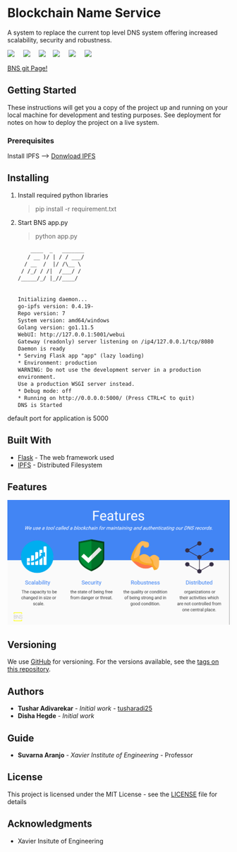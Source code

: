 # Blockchain Name Service

A system to replace the current top level DNS system offering increased scalability, security and robustness. 

![](https://img.shields.io/github/repo-size/tusharadi25/BNS.svg?style=flat)  &nbsp; &nbsp; 
![](https://img.shields.io/librariesio/github/tusharadi25/BNS.svg?style=flat) &nbsp; &nbsp;
![](https://img.shields.io/github/license/tusharadi25/BNS.svg?style=flat)&nbsp; &nbsp;
![](https://img.shields.io/pypi/pyversions/ipfsapi.svg?style=flat)
&nbsp; &nbsp;
![](https://img.shields.io/website-up-down-green-red/https/tusharadi25.github.io/BNS.svg?style=flat) &nbsp; &nbsp; 
![](https://img.shields.io/github/commit-activity/m/tusharadi25/BNS.svg?style=flat)



[BNS git Page!](https://tusharadi25.github.io/BNS/)


  
## Getting Started

These instructions will get you a copy of the project up and running on your local machine for development and testing purposes. See deployment for notes on how to deploy the project on a live system.

### Prerequisites

Install IPFS --> 
[Donwload IPFS](https://docs.ipfs.io/introduction/install/)

## Installing
1.  Install required python libraries
    > pip install -r requirement.txt
1. Start BNS app.py 
    > python app.py

    ```
        ____  _   _______
       / __ )/ | / / ___/
      / __  /  |/ /\__ \
     / /_/ / /|  /___/ /
    /_____/_/ |_//____/


    Initializing daemon...
    go-ipfs version: 0.4.19-
    Repo version: 7
    System version: amd64/windows
    Golang version: go1.11.5
    WebUI: http://127.0.0.1:5001/webui
    Gateway (readonly) server listening on /ip4/127.0.0.1/tcp/8080
    Daemon is ready
    * Serving Flask app "app" (lazy loading)
    * Environment: production
    WARNING: Do not use the development server in a production environment.
    Use a production WSGI server instead.
    * Debug mode: off
    * Running on http://0.0.0.0:5000/ (Press CTRL+C to quit)
    DNS is Started
    ```

default port for application is 5000

## Built With

* [Flask](http://flask.pocoo.org/) - The web framework used
* [IPFS](https://ipfs.io/) - Distributed Filesystem

## Features

![features](https://raw.githubusercontent.com/tusharadi25/BNS/master/docs/assets/img/features.jpg)


## Versioning

We use [GitHub](http://github.com/) for versioning. For the versions available, see the [tags on this repository](https://github.com/tusharadi25/BNS/tags). 

## Authors

* **Tushar Adivarekar** - *Initial work* - [tusharadi25](https://github.com/tusharadi25)
* **Disha Hegde** - *Initial work* 

## Guide

* **Suvarna Aranjo** - *Xavier Institute of Engineering* -  Professor 

## License

This project is licensed under the MIT License - see the [LICENSE](LICENSE) file for details

## Acknowledgments

* Xavier Insitute of Engineering


